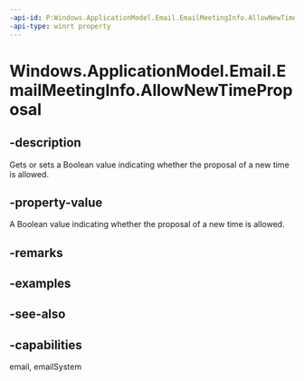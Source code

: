 ```yaml
---
-api-id: P:Windows.ApplicationModel.Email.EmailMeetingInfo.AllowNewTimeProposal
-api-type: winrt property
---
```


<!-- Property syntax
public bool AllowNewTimeProposal { get;  set; }
-->

# Windows.ApplicationModel.Email.EmailMeetingInfo.AllowNewTimeProposal

## -description
Gets or sets a Boolean value indicating whether the proposal of a new time is allowed.

## -property-value
A Boolean value indicating whether the proposal of a new time is allowed.

## -remarks

## -examples

## -see-also

## -capabilities
email, emailSystem
